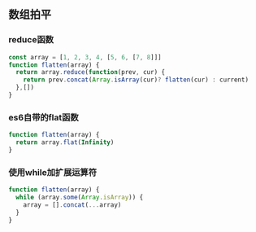 ## 数组拍平

### reduce函数
```js
const array = [1, 2, 3, 4, [5, 6, [7, 8]]]
function flatten(array) {
  return array.reduce(function(prev, cur) {
    return prev.concat(Array.isArray(cur)? flatten(cur) : current)
  },[])
}
```

### es6自带的flat函数
```js
function flatten(array) {
  return array.flat(Infinity)
}
```

### 使用while加扩展运算符
```js
function flatten(array) {
  while (array.some(Array.isArray)) {
    array = [].concat(...array)
  }
}
```
